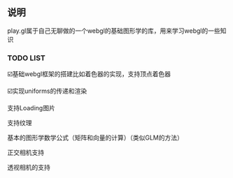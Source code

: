 ## 说明

play.gl属于自己无聊做的一个webgl的基础图形学的库，用来学习webgl的一些知识

### TODO LIST

☑️基础webgl框架的搭建比如着色器的实现，支持顶点着色器

☑️实现uniforms的传递和渲染

支持Loading图片

支持纹理

基本的图形学数学公式（矩阵和向量的计算）（类似GLM的方法）

正交相机支持

透视相机的支持
